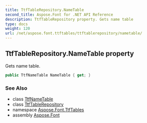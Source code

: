 ```yaml
---
title: TtfTableRepository.NameTable
second_title: Aspose.Font for .NET API Reference
description: TtfTableRepository property. Gets name table
type: docs
weight: 120
url: /net/aspose.font.ttftables/ttftablerepository/nametable/
---
```

## TtfTableRepository.NameTable property

Gets name table.

```csharp
public TtfNameTable NameTable { get; }
```

### See Also

* class [TtfNameTable](../../ttfnametable/)
* class [TtfTableRepository](../)
* namespace [Aspose.Font.TtfTables](../../ttftablerepository/)
* assembly [Aspose.Font](../../../)



